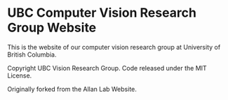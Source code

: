 # UBC Computer Vision Research Group Website

This is the website of our computer vision research group at University of British Columbia.

Copyright UBC Vision Research Group. Code released under the MIT License.

Originally forked from the Allan Lab Website.

